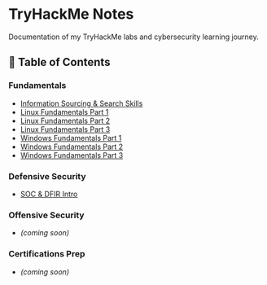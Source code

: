 # TryHackMe Notes

Documentation of my TryHackMe labs and cybersecurity learning journey.

## 📂 Table of Contents

### Fundamentals
- [Information Sourcing & Search Skills](fundamentals/information-sourcing-search-skills.md)
- [Linux Fundamentals Part 1](fundamentals/linux-fundamentals-1.md)
- [Linux Fundamentals Part 2](fundamentals/linux-fundamentals-2.md)
- [Linux Fundamentals Part 3](fundamentals/linux-fundamentals-3.md)
- [Windows Fundamentals Part 1](fundamentals/windows-fundamentals-1.md)
- [Windows Fundamentals Part 2](fundamentals/windows-fundamentals-2.md)
- [Windows Fundamentals Part 3](fundamentals/windows-fundamentals-3.md)

### Defensive Security
- [SOC & DFIR Intro](defensive-security/defensive-security-intro.md)

### Offensive Security
- *(coming soon)*

### Certifications Prep
- *(coming soon)*
